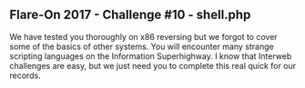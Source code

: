## Flare-On 2017 - Challenge #10 - shell.php

We have tested you thoroughly on x86 reversing but we
forgot to cover some of the basics of other systems. You
will encounter many strange scripting languages on the 
Information Superhighway. I know that Interweb 
challenges are easy, but we just need you to complete
this real quick for our records.


